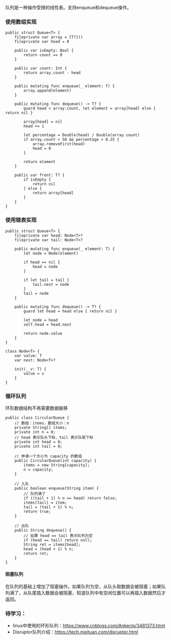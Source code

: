 
队列是一种操作受限的线性表。支持enqueue和dequeue操作。

### 使用数组实现

    public struct Queue<T> {
        fileprivate var array = [T?]()
        fileprivate var head = 0
        
        public var isEmpty: Bool {
            return count == 0
        }
        
        public var count: Int {
            return array.count - head
        }
        
        public mutating func enqueue(_ element: T) {
            array.append(element)
        }
        
        public mutating func dequeue() -> T? {
            guard head < array.count, let element = array[head] else { return nil }
            
            array[head] = nil
            head += 1
            
            let percentage = Double(head) / Double(array.count)
            if array.count > 50 && percentage > 0.25 {
                array.removeFirst(head)
                head = 0
            }
            
            return element
        }
        
        public var front: T? {
            if isEmpty {
                return nil
            } else {
                return array[head]
            }
        }
    }

### 使用链表实现 

    public struct Queue<T> {
        fileprivate var head: Node<T>?
        fileprivate var tail: Node<T>?
        
        public mutating func enqueue(_ element: T) {
            let node = Node(element)
            
            if head == nil {
                head = node
            }
            
            if let tail = tail {
                tail.next = node
            }
            tail = node
        }
        
        public mutating func dequeue() -> T? {
            guard let head = head else { return nil }
            
            let node = head
            self.head = head.next
            
            return node.value
        }
    }

    class Node<T> {
        var value: T
        var next: Node<T>?
        
        init(_ v: T) {
            value = v
        }
    }

### 循环队列

环形数据结构不再需要数据搬移

    public class CircularQueue {
        // 数组：items，数组大小：n
        private String[] items;
        private int n = 0;
        // head 表示队头下标，tail 表示队尾下标
        private int head = 0;
        private int tail = 0;

        // 申请一个大小为 capacity 的数组
        public CircularQueue(int capacity) {
            items = new String[capacity];
            n = capacity;
        }

        // 入队
        public boolean enqueue(String item) {
            // 队列满了
            if ((tail + 1) % n == head) return false;
            items[tail] = item;
            tail = (tail + 1) % n;
            return true;
        }

        // 出队
        public String dequeue() {
            // 如果 head == tail 表示队列为空
            if (head == tail) return null;
            String ret = items[head];
            head = (head + 1) % n;
            return ret;
        }
    }

#### 阻塞队列

在队列的基础上增加了阻塞操作。如果队列为空，从队头取数据会被阻塞；如果队列满了，从队尾插入数据会被阻塞，知道队列中有空闲位置可以再插入数据然后才返回。

### 待学习：

- linux中使用的环形队列：https://www.cnblogs.com/Anker/p/3481373.html
- Disruptor队列介绍：https://tech.meituan.com/disruptor.html